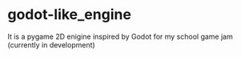 # godot-like_engine
It is a pygame 2D enigine inspired by Godot for my school game jam (currently in development)
